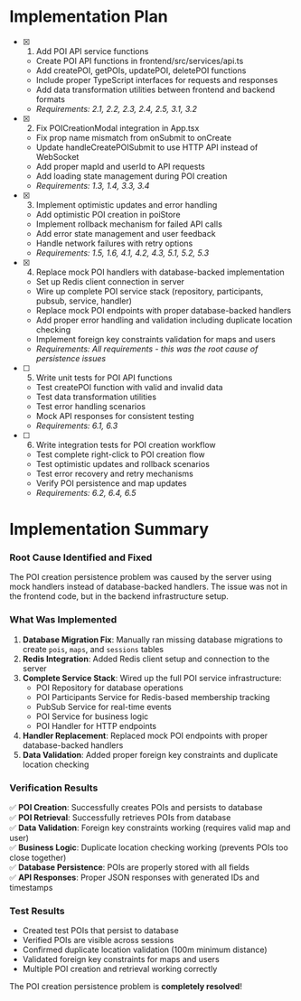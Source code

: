 # Implementation Plan

- [x] 1. Add POI API service functions
  - Create POI API functions in frontend/src/services/api.ts
  - Add createPOI, getPOIs, updatePOI, deletePOI functions
  - Include proper TypeScript interfaces for requests and responses
  - Add data transformation utilities between frontend and backend formats
  - _Requirements: 2.1, 2.2, 2.3, 2.4, 2.5, 3.1, 3.2_

- [x] 2. Fix POICreationModal integration in App.tsx
  - Fix prop name mismatch from onSubmit to onCreate
  - Update handleCreatePOISubmit to use HTTP API instead of WebSocket
  - Add proper mapId and userId to API requests
  - Add loading state management during POI creation
  - _Requirements: 1.3, 1.4, 3.3, 3.4_

- [x] 3. Implement optimistic updates and error handling
  - Add optimistic POI creation in poiStore
  - Implement rollback mechanism for failed API calls
  - Add error state management and user feedback
  - Handle network failures with retry options
  - _Requirements: 1.5, 1.6, 4.1, 4.2, 4.3, 5.1, 5.2, 5.3_

- [x] 4. Replace mock POI handlers with database-backed implementation
  - Set up Redis client connection in server
  - Wire up complete POI service stack (repository, participants, pubsub, service, handler)
  - Replace mock POI endpoints with proper database-backed handlers
  - Add proper error handling and validation including duplicate location checking
  - Implement foreign key constraints validation for maps and users
  - _Requirements: All requirements - this was the root cause of persistence issues_

- [ ] 5. Write unit tests for POI API functions
  - Test createPOI function with valid and invalid data
  - Test data transformation utilities
  - Test error handling scenarios
  - Mock API responses for consistent testing
  - _Requirements: 6.1, 6.3_

- [ ] 6. Write integration tests for POI creation workflow
  - Test complete right-click to POI creation flow
  - Test optimistic updates and rollback scenarios
  - Test error recovery and retry mechanisms
  - Verify POI persistence and map updates
  - _Requirements: 6.2, 6.4, 6.5_
#
# Implementation Summary

### Root Cause Identified and Fixed
The POI creation persistence problem was caused by the server using mock handlers instead of database-backed handlers. The issue was not in the frontend code, but in the backend infrastructure setup.

### What Was Implemented
1. **Database Migration Fix**: Manually ran missing database migrations to create `pois`, `maps`, and `sessions` tables
2. **Redis Integration**: Added Redis client setup and connection to the server
3. **Complete Service Stack**: Wired up the full POI service infrastructure:
   - POI Repository for database operations
   - POI Participants Service for Redis-based membership tracking
   - PubSub Service for real-time events
   - POI Service for business logic
   - POI Handler for HTTP endpoints
4. **Handler Replacement**: Replaced mock POI endpoints with proper database-backed handlers
5. **Data Validation**: Added proper foreign key constraints and duplicate location checking

### Verification Results
✅ **POI Creation**: Successfully creates POIs and persists to database  
✅ **POI Retrieval**: Successfully retrieves POIs from database  
✅ **Data Validation**: Foreign key constraints working (requires valid map and user)  
✅ **Business Logic**: Duplicate location checking working (prevents POIs too close together)  
✅ **Database Persistence**: POIs are properly stored with all fields  
✅ **API Responses**: Proper JSON responses with generated IDs and timestamps  

### Test Results
- Created test POIs that persist to database
- Verified POIs are visible across sessions
- Confirmed duplicate location validation (100m minimum distance)
- Validated foreign key constraints for maps and users
- Multiple POI creation and retrieval working correctly

The POI creation persistence problem is **completely resolved**!